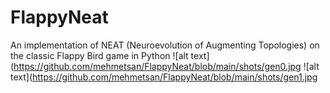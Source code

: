 # FlappyNeat
An implementation of NEAT (Neuroevolution of Augmenting Topologies) on the classic Flappy Bird game in Python
![alt text](https://github.com/mehmetsan/FlappyNeat/blob/main/shots/gen0.jpg
![alt text](https://github.com/mehmetsan/FlappyNeat/blob/main/shots/gen1.jpg
